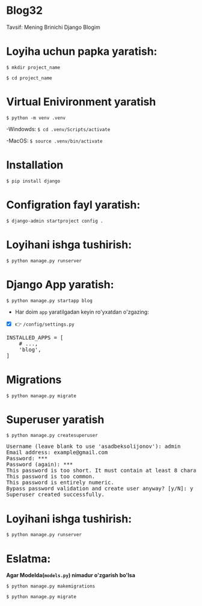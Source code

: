 # Blog32

Tavsif: Mening Brinichi Django Blogim

# Loyiha uchun papka yaratish:

```$ mkdir project_name```

```$ cd project_name```

# Virtual Enivironment yaratish

```$ python -m venv .venv```

-Windowds:
```$ cd .venv/Scripts/activate```

-MacOS:
```$ source .venv/bin/activate```

# Installation

```$ pip install django```

# Configration fayl yaratish:

```$ django-admin startproject config .```

# Loyihani ishga tushirish:

```$ python manage.py runserver```

# Django App yaratish:

```$ python manage.py startapp blog```

- Har doim ```app``` yaratilgadan keyin ro'yxatdan o'zgazing:

- [X] 👉 ```/config/settings.py```

<pre>
INSTALLED_APPS = [
    # ...,
    'blog',
]
</pre>

# Migrations

```
$ python manage.py migrate
```

# Superuser yaratish

```$ python manage.py createsuperuser```

<pre>
Username (leave blank to use 'asadbeksolijonov'): admin
Email address: example@gmail.com
Password: ***
Password (again): ***
This password is too short. It must contain at least 8 characters.
This password is too common.
This password is entirely numeric.
Bypass password validation and create user anyway? [y/N]: y
Superuser created successfully.
</pre>

# Loyihani ishga tushirish:

```$ python manage.py runserver```



# Eslatma:
**Agar Modelda(```models.py```) nimadur o'zgarish bo'lsa**

```
$ python manage.py makemigrations
```

```
$ python manage.py migrate
```